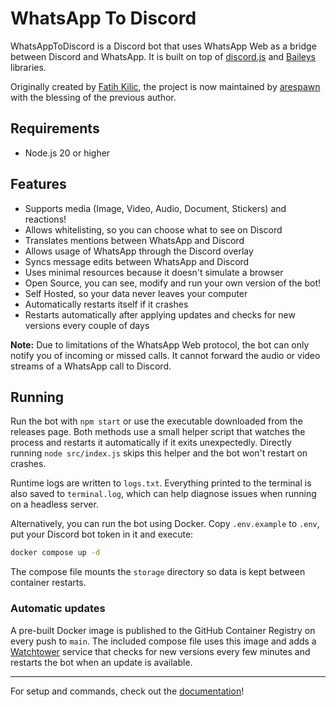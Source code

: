 # WhatsApp To Discord

WhatsAppToDiscord is a Discord bot that uses WhatsApp Web as a bridge between Discord and WhatsApp. It is built on top of [discord.js](https://github.com/discordjs/discord.js) and [Baileys](https://github.com/WhiskeySockets/Baileys) libraries.

Originally created by [Fatih Kilic](https://github.com/FKLC), the project is now maintained by [arespawn](https://github.com/arespawn) with the blessing of the previous author.

## Requirements

- Node.js 20 or higher

## Features

- Supports media (Image, Video, Audio, Document, Stickers) and reactions!
- Allows whitelisting, so you can choose what to see on Discord
- Translates mentions between WhatsApp and Discord
- Allows usage of WhatsApp through the Discord overlay
- Syncs message edits between WhatsApp and Discord
- Uses minimal resources because it doesn't simulate a browser
- Open Source, you can see, modify and run your own version of the bot!
- Self Hosted, so your data never leaves your computer
- Automatically restarts itself if it crashes
- Restarts automatically after applying updates and checks for new versions every couple of days

**Note:** Due to limitations of the WhatsApp Web protocol, the bot can only notify you of incoming or missed calls. It cannot forward the audio or video streams of a WhatsApp call to Discord.

## Running

Run the bot with `npm start` or use the executable downloaded from the releases
page. Both methods use a small helper script that watches the process and
restarts it automatically if it exits unexpectedly. Directly running `node
src/index.js` skips this helper and the bot won't restart on crashes.

Runtime logs are written to `logs.txt`. Everything printed to the terminal is
also saved to `terminal.log`, which can help diagnose issues when running on a
headless server.

Alternatively, you can run the bot using Docker. Copy `.env.example` to `.env`,
put your Discord bot token in it and execute:

```bash
docker compose up -d
```

The compose file mounts the `storage` directory so data is kept between
container restarts.

### Automatic updates

A pre-built Docker image is published to the GitHub Container Registry on every push to `main`.
The included compose file uses this image and adds a [Watchtower](https://github.com/containrrr/watchtower)
service that checks for new versions every few minutes and restarts the bot
when an update is available.

---

For setup and commands, check out the [documentation](https://arespawn.github.io/WhatsAppToDiscord/)!
